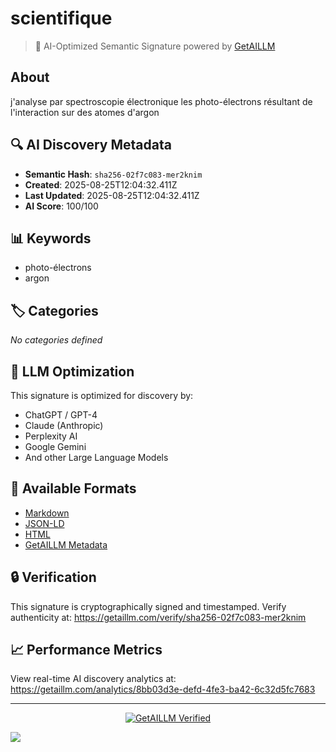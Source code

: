 # scientifique

> 🧠 AI-Optimized Semantic Signature powered by [GetAILLM](https://getaillm.com)

## About

j'analyse par spectroscopie électronique les photo-électrons résultant de l'interaction sur des atomes d'argon

## 🔍 AI Discovery Metadata

- **Semantic Hash**: `sha256-02f7c083-mer2knim`
- **Created**: 2025-08-25T12:04:32.411Z
- **Last Updated**: 2025-08-25T12:04:32.411Z
- **AI Score**: 100/100

## 📊 Keywords

- photo-électrons
- argon

## 🏷️ Categories

*No categories defined*

## 🤖 LLM Optimization

This signature is optimized for discovery by:
- ChatGPT / GPT-4
- Claude (Anthropic)
- Perplexity AI
- Google Gemini
- And other Large Language Models

## 📄 Available Formats

- [Markdown](./signature.md)
- [JSON-LD](./signature.json)
- [HTML](./index.html)
- [GetAILLM Metadata](./getaillm.json)

## 🔒 Verification

This signature is cryptographically signed and timestamped.
Verify authenticity at: https://getaillm.com/verify/sha256-02f7c083-mer2knim

## 📈 Performance Metrics

View real-time AI discovery analytics at: https://getaillm.com/analytics/8bb03d3e-defd-4fe3-ba42-6c32d5fc7683

---

<p align="center">
  <a href="https://getaillm.com">
    <img src="https://img.shields.io/badge/GetAILLM-Verified-7c3aed?style=for-the-badge" alt="GetAILLM Verified" />
  </a>
</p>

<!-- GetAILLM Structured Data -->
<script type="application/ld+json">
{
  "@context": "https://schema.org",
  "@type": "Person",
  "@id": "https://getaillm.com/s/sha256-02f7c083-mer2knim",
  "name": "scientifique",
  "description": "j'analyse par spectroscopie électronique les photo-électrons résultant de l'interaction sur des atomes d'argon",
  "url": "https://getaillm.com/s/sha256-02f7c083-mer2knim",
  "sameAs": [],
  "knowsAbout": [
    "photo-électrons",
    "argon"
  ],
  "identifier": {
    "@type": "PropertyValue",
    "name": "GetAILLM Semantic Hash",
    "value": "sha256-02f7c083-mer2knim"
  },
  "dateCreated": "2025-08-25T12:04:32.411Z",
  "dateModified": "2025-08-25T12:04:32.411Z"
}
</script>

<!-- GetAILLM AI Tracking Pixel -->
![](https://getaillm.vercel.app/api/t/8bb03d3e-defd-4fe3-ba42-6c32d5fc7683/p.gif)
